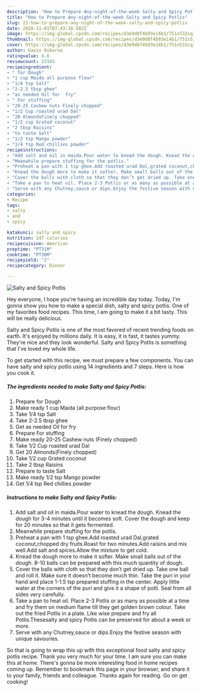 ```yaml
---
description: "How to Prepare Any-night-of-the-week Salty and Spicy Potlis"
title: "How to Prepare Any-night-of-the-week Salty and Spicy Potlis"
slug: 22-how-to-prepare-any-night-of-the-week-salty-and-spicy-potlis
date: 2020-11-01T07:43:16.582Z
image: https://img-global.cpcdn.com/recipes/d3e9d8f4b93e14b1/751x532cq70/salty-and-spicy-potlis-recipe-main-photo.jpg
thumbnail: https://img-global.cpcdn.com/recipes/d3e9d8f4b93e14b1/751x532cq70/salty-and-spicy-potlis-recipe-main-photo.jpg
cover: https://img-global.cpcdn.com/recipes/d3e9d8f4b93e14b1/751x532cq70/salty-and-spicy-potlis-recipe-main-photo.jpg
author: Gavin Osborne
ratingvalue: 4.6
reviewcount: 23343
recipeingredient:
- " for Dough"
- "1 cup Maida all purpose flour"
- "1/4 tsp Salt"
- "2-2.5 tbsp ghee"
- "as needed Oil for  fry"
- " For stuffing"
- "20-25 Cashew nuts Finely chopped"
- "1/2 Cup roasted urad Dal"
- "20 AlmondsFinely chopped"
- "1/2 cup Grated coconut"
- "2 tbsp Raisins"
- "to taste Salt"
- "1/2 tsp Mango powder"
- "1/4 tsp Red chillies powder"
recipeinstructions:
- "Add salt and oil in maida.Pour water to knead the dough. Knead the dough for 3-4 minutes until it becomes soft. Cover the dough and keep for 20 minutes so that it gets fermented."
- "Meanwhile prepare stuffing for the potlis."
- "Preheat a pan with 1 tsp ghee.Add roasted urad Dal,grated coconut,chopped dry fruits.Roast for two minutes.Add raisins and mix well.Add salt and spices.Allow the mixture to get cold."
- "Knead the dough more to make it softer. Make small balls out of the dough. 8-10 balls can be prepared with this much quantity of dough."
- "Cover the balls with cloth so that they don’t get dried up. Take one ball and roll it. Make sure it doesn’t become much thin. Take the puri in your hand and place 1-1.5 tsp prepared stuffing in the center. Apply little water at the corners of the puri and give it a shape of potli. Seal from all sides very carefully."
- "Take a pan to heat oil. Place 2-3 Potlis or as many as possible at a time and fry them on medium flame till they get golden brown colour. Take out the fried Potlis in a plate. Like wise prepare and fry all Potlis.Thesesalty and spicy Potlis can be preserved for about a week or more."
- "Serve with any Chutney,sauce or dips.Enjoy the festive season with unique savouries."
categories:
- Recipe
tags:
- salty
- and
- spicy

katakunci: salty and spicy 
nutrition: 147 calories
recipecuisine: American
preptime: "PT31M"
cooktime: "PT30M"
recipeyield: "2"
recipecategory: Dinner

---
```



![Salty and Spicy Potlis](https://img-global.cpcdn.com/recipes/d3e9d8f4b93e14b1/751x532cq70/salty-and-spicy-potlis-recipe-main-photo.jpg)

Hey everyone, I hope you're having an incredible day today. Today, I'm gonna show you how to make a special dish, salty and spicy potlis. One of my favorites food recipes. This time, I am going to make it a bit tasty. This will be really delicious.



Salty and Spicy Potlis is one of the most favored of recent trending foods on earth. It's enjoyed by millions daily. It is easy, it is fast, it tastes yummy. They're nice and they look wonderful. Salty and Spicy Potlis is something that I've loved my whole life.


To get started with this recipe, we must prepare a few components. You can have salty and spicy potlis using 14 ingredients and 7 steps. Here is how you cook it.

<!--inarticleads1-->

##### The ingredients needed to make Salty and Spicy Potlis:

1. Prepare  for Dough
1. Make ready 1 cup Maida (all purpose flour)
1. Take 1/4 tsp Salt
1. Take 2-2.5 tbsp ghee
1. Get as needed Oil for  fry
1. Prepare  For stuffing
1. Make ready 20-25 Cashew nuts (Finely chopped)
1. Take 1/2 Cup roasted urad Dal
1. Get 20 Almonds(Finely chopped)
1. Take 1/2 cup Grated coconut
1. Take 2 tbsp Raisins
1. Prepare to taste Salt
1. Make ready 1/2 tsp Mango powder
1. Get 1/4 tsp Red chillies powder




<!--inarticleads2-->

##### Instructions to make Salty and Spicy Potlis:

1. Add salt and oil in maida.Pour water to knead the dough. Knead the dough for 3-4 minutes until it becomes soft. Cover the dough and keep for 20 minutes so that it gets fermented.
1. Meanwhile prepare stuffing for the potlis.
1. Preheat a pan with 1 tsp ghee.Add roasted urad Dal,grated coconut,chopped dry fruits.Roast for two minutes.Add raisins and mix well.Add salt and spices.Allow the mixture to get cold.
1. Knead the dough more to make it softer. Make small balls out of the dough. 8-10 balls can be prepared with this much quantity of dough.
1. Cover the balls with cloth so that they don’t get dried up. Take one ball and roll it. Make sure it doesn’t become much thin. Take the puri in your hand and place 1-1.5 tsp prepared stuffing in the center. Apply little water at the corners of the puri and give it a shape of potli. Seal from all sides very carefully.
1. Take a pan to heat oil. Place 2-3 Potlis or as many as possible at a time and fry them on medium flame till they get golden brown colour. Take out the fried Potlis in a plate. Like wise prepare and fry all Potlis.Thesesalty and spicy Potlis can be preserved for about a week or more.
1. Serve with any Chutney,sauce or dips.Enjoy the festive season with unique savouries.




So that is going to wrap this up with this exceptional food salty and spicy potlis recipe. Thank you very much for your time. I am sure you can make this at home. There's gonna be more interesting food in home recipes coming up. Remember to bookmark this page in your browser, and share it to your family, friends and colleague. Thanks again for reading. Go on get cooking!
